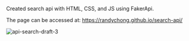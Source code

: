 Created search api with HTML, CSS, and JS using FakerApi.

The page can be accessed at: https://randychong.github.io/search-api/

![api-search-draft-3](https://user-images.githubusercontent.com/80119466/113948915-a2ca6980-97d3-11eb-969d-768c251a9145.png)
